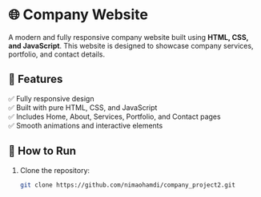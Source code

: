 # 🌐 Company Website  

A modern and fully responsive company website built using **HTML, CSS, and JavaScript**. This website is designed to showcase company services, portfolio, and contact details.  

## 🚀 Features  
✅ Fully responsive design  
✅ Built with pure HTML, CSS, and JavaScript  
✅ Includes Home, About, Services, Portfolio, and Contact pages  
✅ Smooth animations and interactive elements  

## 📂 How to Run  
1. Clone the repository:  
   ```bash
   git clone https://github.com/nimaohamdi/company_project2.git
